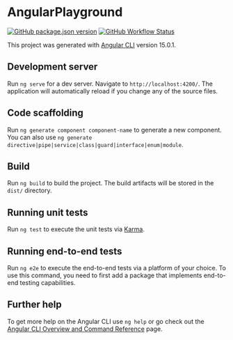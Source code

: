 # AngularPlayground

[![GitHub package.json version](https://img.shields.io/github/package-json/v/AlQa-hOlic/angular-playground)](https://github.com/AlQa-hOlic/angular-playground/releases)
[![GitHub Workflow Status](https://img.shields.io/github/workflow/status/AlQa-hOlic/angular-playground/Release)](https://github.com/AlQa-hOlic/angular-playground/actions/workflows/release.yml)

This project was generated with [Angular CLI](https://github.com/angular/angular-cli) version 15.0.1.

## Development server

Run `ng serve` for a dev server. Navigate to `http://localhost:4200/`. The application will automatically reload if you change any of the source files.

## Code scaffolding

Run `ng generate component component-name` to generate a new component. You can also use `ng generate directive|pipe|service|class|guard|interface|enum|module`.

## Build

Run `ng build` to build the project. The build artifacts will be stored in the `dist/` directory.

## Running unit tests

Run `ng test` to execute the unit tests via [Karma](https://karma-runner.github.io).

## Running end-to-end tests

Run `ng e2e` to execute the end-to-end tests via a platform of your choice. To use this command, you need to first add a package that implements end-to-end testing capabilities.

## Further help

To get more help on the Angular CLI use `ng help` or go check out the [Angular CLI Overview and Command Reference](https://angular.io/cli) page.
